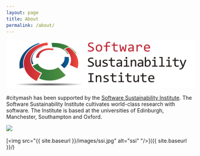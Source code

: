 ```yaml
---
layout: page
title: About
permalink: /about/
---
```


![SSI](images/ssi.png "ssi")

\#citymash has been supported by the [Software Sustainability Institute](http://www.software.ac.uk/). The Software Sustainability Institute cultivates world-class research with software. The Institute is based at the universities of Edinburgh, Manchester, Southampton and Oxford.

![](https%3A%2F%2Fepriego.wordpress.com%2F2014%2F12%2F12%2Fa-citylis-2014-2015-term-1-twitter-archive%2F&ei=QPQsVdTBHMjBPJm9gbgB&bvm=bv.90790515,d.bGg&psig=AFQjCNFbgyR5Mas1HOp5Sk03luIGyMzxPg&ust=1429095867192161)

[<img src="{{ site.baseurl }}/images/ssi.jpg" alt="ssi" "/>]({{ site.baseurl }}/)
